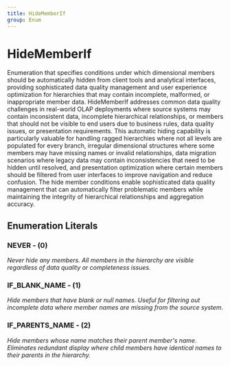 ```yaml
---
title: HideMemberIf
group: Enum
---
```


# HideMemberIf<a name="enum-hidememberif"></a>

Enumeration that specifies conditions under which dimensional members should be automatically hidden from client tools and analytical interfaces, providing sophisticated data quality management and user experience optimization for hierarchies that may contain incomplete, malformed, or inappropriate member data. HideMemberIf addresses common data quality challenges in real-world OLAP deployments where source systems may contain inconsistent data, incomplete hierarchical relationships, or members that should not be visible to end users due to business rules, data quality issues, or presentation requirements. This automatic hiding capability is particularly valuable for handling ragged hierarchies where not all levels are populated for every branch, irregular dimensional structures where some members may have missing names or invalid relationships, data migration scenarios where legacy data may contain inconsistencies that need to be hidden until resolved, and presentation optimization where certain members should be filtered from user interfaces to improve navigation and reduce confusion. The hide member conditions enable sophisticated data quality management that can automatically filter problematic members while maintaining the integrity of hierarchical relationships and aggregation accuracy.
## Enumeration Literals

### NEVER - (0)

<em>Never hide any members. All members in the hierarchy are visible regardless of data quality or completeness issues.</em>

### IF_BLANK_NAME - (1)

<em>Hide members that have blank or null names. Useful for filtering out incomplete data where member names are missing from the source system.</em>

### IF_PARENTS_NAME - (2)

<em>Hide members whose name matches their parent member's name. Eliminates redundant display where child members have identical names to their parents in the hierarchy.</em>

